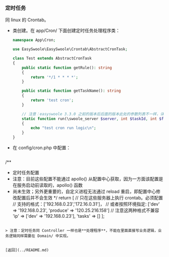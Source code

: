 ### 定时任务

同 linux 的 Crontab。

- 类创建。在 app/Cron/ 下面创建定时任务处理程序类：

  ```php
  namespace App\Cron;
  
  use EasySwoole\EasySwoole\Crontab\AbstractCronTask;
  
  class Test extends AbstractCronTask
  {
      public static function getRule(): string
      {
          return '*/1 * * * *';
      }
  
      public static function getTaskName(): string
      {
          return 'test cron';
      }
  
      // 注意：easyswoole 3.3.0 之前的版本后后面的版本此处的参数列表不一样，详情见官网。下面是 3.3.0 前的写法
      static function run(\swoole_server $server, int $taskId, int $fromWorkerId, $flags = null)
      {
          echo "test cron run logic\n";
      }
  }
  ```

- 在 config/cron.php 中配置：

  ```php
/**
 * 定时任务配置
 * 注意：目前这些配置不能通过 apollo() 从配置中心获取，因为一方面该配置是在服务启动前读取的，apollo() 函数
 * 尚未生效；另外更重要的，自定义进程无法通过 reload 重启，即配置中心修改配置后并不会生效
 */
return [
    // 只在这些服务器上执行 crontab。必须配置
    // 支持的格式：['192.168.0.23','172.16.0.31']，
    // 或者按照环境指定: ['dev' => '192.168.0.23', 'produce' => '120.25.216.158']
    // 注意这两种格式不兼容
    'ip' => ['dev' => '192.168.0.23'],
    'tasks' => []
];
  ```

> 注意：定时任务同 Controller 一样也是**处理程序**，不能在里面直接写业务逻辑，业务逻辑同样需要在 Domain/ 中实现。


[返回](../README.md)